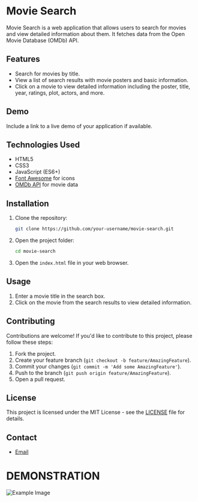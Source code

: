 

# Movie Search

Movie Search is a web application that allows users to search for movies and view detailed information about them. It fetches data from the Open Movie Database (OMDb) API.

## Features

- Search for movies by title.
- View a list of search results with movie posters and basic information.
- Click on a movie to view detailed information including the poster, title, year, ratings, plot, actors, and more.

## Demo

Include a link to a live demo of your application if available.

## Technologies Used

- HTML5
- CSS3
- JavaScript (ES6+)
- [Font Awesome](https://fontawesome.com/) for icons
- [OMDb API](http://www.omdbapi.com/) for movie data

## Installation

1. Clone the repository:

    ```bash
    git clone https://github.com/your-username/movie-search.git
    ```

2. Open the project folder:

    ```bash
    cd movie-search
    ```

3. Open the `index.html` file in your web browser.

## Usage

1. Enter a movie title in the search box.
2. Click on the movie from the search results to view detailed information.

## Contributing

Contributions are welcome! If you'd like to contribute to this project, please follow these steps:

1. Fork the project.
2. Create your feature branch (`git checkout -b feature/AmazingFeature`).
3. Commit your changes (`git commit -m 'Add some AmazingFeature'`).
4. Push to the branch (`git push origin feature/AmazingFeature`).
5. Open a pull request.

## License

This project is licensed under the MIT License - see the [LICENSE](LICENSE) file for details.



## Contact

- [Email](kamalkumarkolisetty@gmail.com)

# DEMONSTRATION 
![Example Image](one.jpg "Home")

